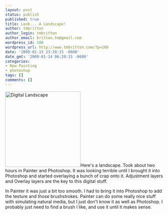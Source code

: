 ```yaml
---
layout: post
status: publish
published: true
title: Look... A Landscape!
author: tmbritton
author_login: tmbritton
author_email: britton.tm@gmail.com
wordpress_id: 108
wordpress_url: http://www.tmbritton.com/?p=108
date: '2009-01-13 23:20:15 -0600'
date_gmt: '2009-01-14 06:20:15 -0600'
categories:
- New Painting
- photoshop
tags: []
comments: []
---
```

<p><a href="http://www.tmbritton.com/art/photo/3196275692/digital-landscape.html" class="tt-flickr tt-flickr-Small" title="Digital Landscape"><img class="float-right" src="http://farm4.static.flickr.com/3329/3196275692_32c9b21b61_m.jpg" alt="Digital Landscape" width="240" height="240" /></a>Here's a landscape.  Took about two hours in Painter and Photoshop.  It was looking terrible until I brought it into Photoshop and started overlaying a bunch of crap onto it.  Adjustment layers and Overlay layers are the key to this digital stuff. </p>
<p>In Painter it was just a bit too smooth.  I had to bring it into Photoshop to add the texture and those brushstrokes.  Painter can do some really nice stuff with simulating natural media, but I just don't know it as well as Photoshop.  I probably just need to find a brush I like, and use it until it makes sense.  </p>
